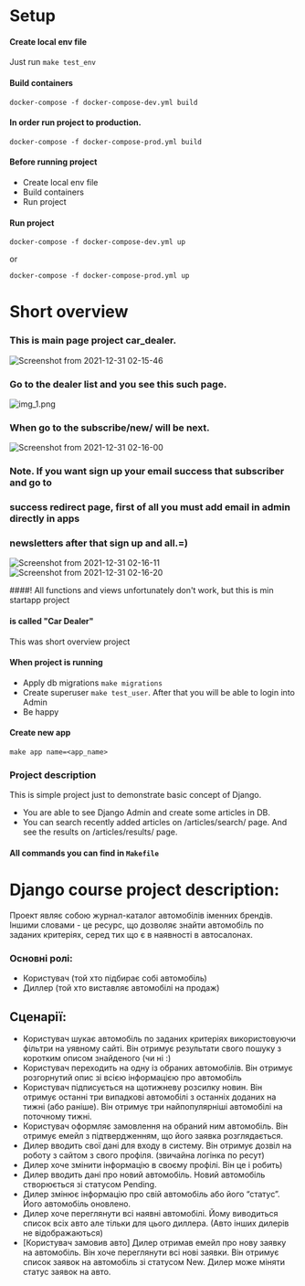 # Setup

#### Create local env file

Just run `make test_env`


#### Build containers

`docker-compose -f docker-compose-dev.yml build`

#### In order run project to production.

`docker-compose -f docker-compose-prod.yml build`

#### Before running project

- Create local env file
- Build containers
- Run project

#### Run project

`docker-compose -f docker-compose-dev.yml up`

or

`docker-compose -f docker-compose-prod.yml up`

# Short overview

### This is main page project car_dealer.
![Screenshot from 2021-12-31 02-15-46](https://user-images.githubusercontent.com/86627796/147828004-e64e7d19-8df6-475d-9f24-ffd51f3ed7e7.png)


### Go to the dealer list and you see this such page.

![img_1.png](img_1.png)

### When go to the subscribe/new/ will be next.
![Screenshot from 2021-12-31 02-16-00](https://user-images.githubusercontent.com/86627796/147828046-3f846a32-6bb9-42d6-8e48-9a8ffd14cc1b.png)

### Note. If you want sign up your email success that subscriber and go to 
### success redirect page, first of all you must add email in admin directly in apps 
### newsletters after that sign up and all.=)
![Screenshot from 2021-12-31 02-16-11](https://user-images.githubusercontent.com/86627796/147828059-02fd2314-13b5-44e1-be9b-87255fd07b93.png)
![Screenshot from 2021-12-31 02-16-20](https://user-images.githubusercontent.com/86627796/147828123-7e72fe89-7791-467c-8974-dbdc4c2d7cd5.png)


####! All functions and views unfortunately don't work, but this is min startapp project
#### is called "Car Dealer"

This was short overview project

#### When project is running

- Apply db migrations `make migrations`
- Create superuser `make test_user`. After that you will be able to login into Admin
- Be happy

#### Create new app

`make app name=<app_name>`

### Project description

This is simple project just to demonstrate basic concept of Django.

- You are able to see Django Admin and create some articles in DB.
- You can search recently added articles on /articles/search/ page. 
And see the results on /articles/results/ page.

#### All commands you can find in `Makefile`


# Django course project description:
Проект являє собою журнал-каталог автомобілів іменних брендів.
Іншими словами - це ресурс, що дозволяє знайти автомобіль по заданих критеріях, серед тих що є в наявності в автосалонах.

### Основні ролі:
   - Користувач (той хто підбирає собі автомобіль)
   - Диллер (той хто виставляє автомобілі на продаж)
	
## Сценарії:
- Користувач шукає автомобіль по заданих критеріях використовуючи фільтри на уявному сайті. Він отримує результати свого пошуку з коротким описом знайденого (чи ні :)
- Користувач переходить на одну із обраних автомобілів. Він отримує розгорнутий опис зі всією інформацією про автомобіль
- Користувач підписується на щотижневу розсилку новин. Він отримує останні три випадкові автомобілі з останніх доданих на тижні (або раніше). Він отримує три найпопулярніші автомобілі на поточному тижні.
- Користувач оформляє замовлення на обраний ним автомобіль. Він отримує емейл з підтвердженням, що його заявка розглядається.
- Дилер вводить свої дані для входу в систему. Він отримує дозвіл на роботу з сайтом з свого профіля. (звичайна логінка по ресут)
- Дилер хоче змінити інформацію в своєму профілі. Він це і робить)
- Дилер вводить дані про новий автомобіль. Новий автомобіль створюється зі статусом Pending. 
- Дилер змінює інформацію про свій автомобіль або його “статус”. Його автомобіль оновлено.
- Дилер хоче переглянути всі наявні автомобілі. Йому виводиться список всіх авто але тільки для цього диллера. (Авто інших дилерів не відображаються)
- [Користувач замовив авто] Дилер отримав емейл про нову заявку на автомобіль. Він хоче переглянути всі нові заявки. Він отримує список заявок на автомобіль зі статусом New.
Дилер може міняти статус заявок на авто.
